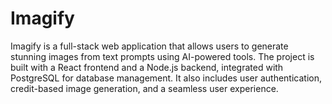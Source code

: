 # Imagify
Imagify is a full-stack web application that allows users to generate stunning images from text prompts using AI-powered tools. The project is built with a React frontend and a Node.js backend, integrated with PostgreSQL for database management. It also includes user authentication, credit-based image generation, and a seamless user experience.
